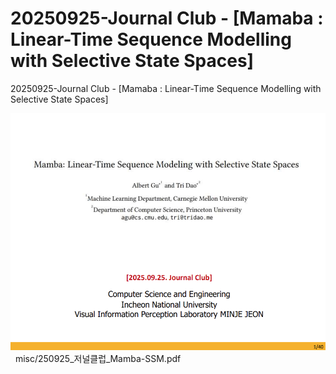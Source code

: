 # 20250925-Journal Club - [Mamaba : Linear-Time Sequence Modelling with Selective State Spaces]
20250925-Journal Club - [Mamaba : Linear-Time Sequence Modelling with Selective State Spaces]
<center><img src="misc/250925_저널클럽_Mamba-SSM.png" width="750" style="center"></center>
&nbsp;
misc/250925_저널클럽_Mamba-SSM.pdf
<br>
